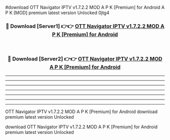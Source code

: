 #download OTT Navigator IPTV v1.7.2.2 MOD A P K [Premium] for Android A P K [MOD] premium latest version Unlocked 0jtg4 



<div align="center">
<h3>🔴 Download [Server1] 👉👉 <a href="https://apkdownload1.web.app/">OTT Navigator IPTV v1.7.2.2 MOD A P K [Premium] for Android</a></h3><br>

<h3>🔴 Download [Server2] 👉👉 <a href="https://apkdownload1.web.app/">OTT Navigator IPTV v1.7.2.2 MOD A P K [Premium] for Android</a></h3>
</div>





----------------------------------------------------------

----------------------------------------------------------

----------------------------------------------------------

----------------------------------------------------------

----------------------------------------------------------

----------------------------------------------------------

----------------------------------------------------------

OTT Navigator IPTV v1.7.2.2 MOD A P K [Premium] for Android download premium latest version Unlocked

download OTT Navigator IPTV v1.7.2.2 MOD A P K [Premium] for Android premium latest version Unlocked
